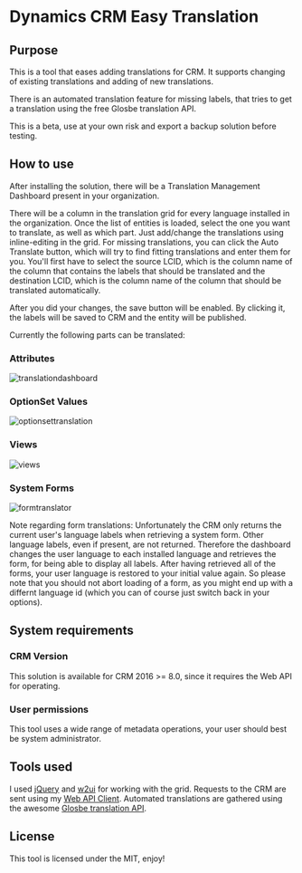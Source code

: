 # Dynamics CRM Easy Translation

## Purpose
This is a tool that eases adding translations for CRM.
It supports changing of existing translations and adding of new translations.

There is an automated translation feature for missing labels, that tries to get a translation using the free Glosbe translation API.

This is a beta, use at your own risk and export a backup solution before testing.

## How to use
After installing the solution, there will be a Translation Management Dashboard present in your organization.

There will be a column in the translation grid for every language installed in the organization.
Once the list of entities is loaded, select the one you want to translate, as well as which part.
Just add/change the translations using inline-editing in the grid.
For missing translations, you can click the Auto Translate button, which will try to find fitting translations and enter them for you. You'll first have to select the source LCID, which is the column name of the column that contains the labels that should be translated and the destination LCID, which is the column name of the column that should be translated automatically.

After you did your changes, the save button will be enabled. By clicking it, the labels will be saved to CRM and the entity will be published.

Currently the following parts can be translated:

### Attributes
![translationdashboard](https://cloud.githubusercontent.com/assets/4287938/22001408/53ac0992-dc45-11e6-8d19-940516221d9f.PNG)

### OptionSet Values
![optionsettranslation](https://cloud.githubusercontent.com/assets/4287938/22116927/58ebb798-de72-11e6-97b2-fff3327acc38.PNG)

### Views
![views](https://cloud.githubusercontent.com/assets/4287938/22352769/d7baed72-e41d-11e6-9aea-c70246cfdf29.PNG)

### System Forms
![formtranslator](https://cloud.githubusercontent.com/assets/4287938/22186986/dc2bcfd8-e0fe-11e6-9f86-b9b61ddfb8dc.PNG)

Note regarding form translations: Unfortunately the CRM only returns the current user's language labels when retrieving a system form. Other language labels, even if present, are not returned. Therefore the dashboard changes the user language to each installed language and retrieves the form, for being able to display all labels. After having retrieved all of the forms, your user language is restored to your initial value again.
So please note that you should not abort loading of a form, as you might end up with a differnt language id (which you can of course just switch back in your options).

## System requirements
### CRM Version
This solution is available for CRM 2016 >= 8.0, since it requires the Web API for operating.

### User permissions
This tool uses a wide range of metadata operations, your user should best be system administrator.

## Tools used
I used [jQuery](https://github.com/jquery/jquery) and [w2ui](https://github.com/vitmalina/w2ui) for working with the grid.
Requests to the CRM are sent using my [Web API Client](https://github.com/DigitalFlow/Xrm-WebApi-Client).
Automated translations are gathered using the awesome [Glosbe translation API](https://de.glosbe.com/a-api).

## License
This tool is licensed under the MIT, enjoy!
